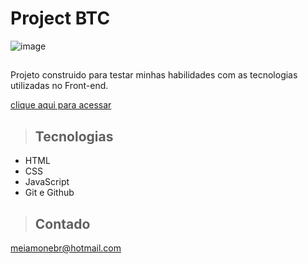 # Project BTC

![image](https://github.com/Meiamonee/Project-BTC/assets/105456789/8dacc19d-2fab-400f-bee1-642f3cf0c45f)


>## 

Projeto construido para testar minhas habilidades com as tecnologias utilizadas no Front-end.

[clique aqui para acessar](https://meiamonee.github.io/Project-BTC/)

>## Tecnologias

- HTML
- CSS
- JavaScript
- Git e Github

>## Contado
meiamonebr@hotmail.com
 
